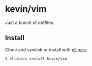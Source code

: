 # kevin/vim
Just a bunch of dotfiles.

## Install
Clone and symlink or install with [ellipsis][ellipsis]:

```
$ ellipsis install kevin/vim
```

[ellipsis]: http://ellipsis.sh
